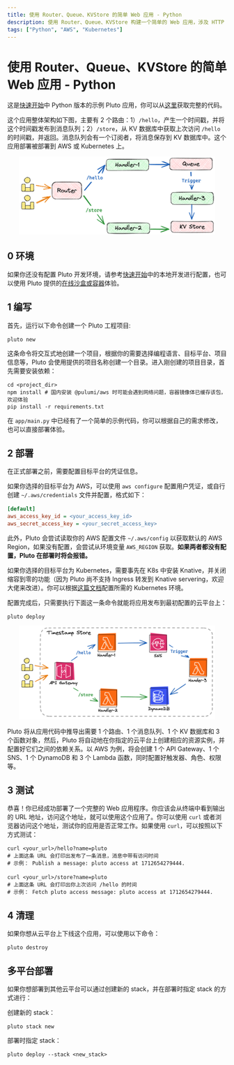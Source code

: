 ```yaml
---
title: 使用 Router、Queue、KVStore 的简单 Web 应用 - Python
description: 使用 Router、Queue、KVStore 构建一个简单的 Web 应用，涉及 HTTP 路由、消息队列订阅等功能，可以部署到 AWS 或 Kubernetes 上。
tags: ["Python", "AWS", "Kubernetes"]
---
```


# 使用 Router、Queue、KVStore 的简单 Web 应用 - Python

这是[快速开始](../../docs/documentation/getting-started.zh-CN.mdx)中 Python 版本的示例 Pluto 应用，你可以从[这里](./)获取完整的代码。

这个应用整体架构如下图，主要有 2 个路由：1）`/hello`，产生一个时间戳，并将这个时间戳发布到消息队列；2）`/store`，从 KV 数据库中获取上次访问 `/hello` 的时间戳，并返回。消息队列会有一个订阅者，将消息保存到 KV 数据库中。这个应用部署被部署到 AWS 或 Kubernetes 上。

<p align="center">
  <img src="../../assets/getting-started-case-arch.png" alt="case arch" width="450">
</p>

## 0 环境

如果你还没有配置 Pluto 开发环境，请参考[快速开始](../../docs/documentation/getting-started.zh-CN.mdx)中的本地开发进行配置，也可以使用 Pluto 提供的[在线沙盒或容器](../../docs/documentation/getting-started.zh-CN.mdx)体验。

## 1 编写

首先，运行以下命令创建一个 Pluto 工程项目:

```shell
pluto new
```

这条命令将交互式地创建一个项目，根据你的需要选择编程语言、目标平台、项目信息等，Pluto 会使用提供的项目名称创建一个目录。进入刚创建的项目目录，首先需要安装依赖：

```shell
cd <project_dir>
npm install # 国内安装 @pulumi/aws 时可能会遇到网络问题，容器镜像体已缓存该包，欢迎体验
pip install -r requirements.txt
```

在 `app/main.py` 中已经有了一个简单的示例代码，你可以根据自己的需求修改，也可以直接部署体验。

## 2 部署

在正式部署之前，需要配置目标平台的凭证信息。

如果你选择的目标平台为 AWS，可以使用 `aws configure` 配置用户凭证，或自行创建 `~/.aws/credentials` 文件并配置，格式如下：

```ini
[default]
aws_access_key_id = <your_access_key_id>
aws_secret_access_key = <your_secret_access_key>
```

此外，Pluto 会尝试读取你的 AWS 配置文件 `~/.aws/config` 以获取默认的 AWS Region，如果没有配置，会尝试从环境变量 `AWS_REGION` 获取。**如果两者都没有配置，Pluto 在部署时将会报错。**

如果你选择的目标平台为 Kubernetes，需要事先在 K8s 中安装 Knative，并关闭缩容到零的功能（因为 Pluto 尚不支持 Ingress 转发到 Knative servering，欢迎大佬来改进）。你可以根据[这篇文档](../../docs/dev_guide/setup-k8s-dev-env.en.md)配置所需的 Kubernetes 环境。

配置完成后，只需要执行下面这一条命令就能将应用发布到最初配置的云平台上：

```shell
pluto deploy
```

<p align="center">
  <img src="../../assets/getting-started-aws-arch.png" alt="aws arch" width="450">
</p>

Pluto 将从应用代码中推导出需要 1 个路由、1 个消息队列、1 个 KV 数据库和 3 个函数对象，然后，Pluto 将自动地在你指定的云平台上创建相应的资源实例，并配置好它们之间的依赖关系。以 AWS 为例，将会创建 1 个 API Gateway、1 个 SNS、1 个 DynamoDB 和 3 个 Lambda 函数，同时配置好触发器、角色、权限等。

## 3 测试

恭喜！你已经成功部署了一个完整的 Web 应用程序。你应该会从终端中看到输出的 URL 地址，访问这个地址，就可以使用这个应用了。你可以使用 `curl` 或者浏览器访问这个地址，测试你的应用是否正常工作。如果使用 `curl`，可以按照以下方式测试：

```shell
curl <your_url>/hello?name=pluto
# 上面这条 URL 会打印出发布了一条消息，消息中带有访问时间
# 示例： Publish a message: pluto access at 1712654279444.

curl <your_url>/store?name=pluto
# 上面这条 URL 会打印出你上次访问 /hello 的时间
# 示例： Fetch pluto access message: pluto access at 1712654279444.
```

## 4 清理

如果你想从云平台上下线这个应用，可以使用以下命令：

```shell
pluto destroy
```

## 多平台部署

如果你想部署到其他云平台可以通过创建新的 stack，并在部署时指定 stack 的方式进行：

创建新的 stack：

```shell
pluto stack new
```

部署时指定 stack：

```shell
pluto deploy --stack <new_stack>
```
